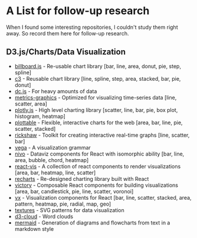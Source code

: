 # A List for follow-up research

When I found some interesting repositories, I couldn't study them right away. So record them here for follow-up research. 

## D3.js/Charts/Data Visualization

- [billboard.js](https://github.com/naver/billboard.js) - Re-usable chart library [bar, line, area, donut, pie, step, spline]
- [c3](https://github.com/c3js/c3) - Reusable chart library [line, spline, step, area, stacked, bar, pie, donut]
- [dc.js](https://github.com/dc-js/dc.js) - For heavy amounts of data
- [metrics-graphics](https://github.com/metricsgraphics/metrics-graphics) - Optimized for visualizing time-series data [line, scatter, area]
- [plotly.js](https://github.com/plotly/plotly.js/) - High level charting library [scatter, line, bar, pie, box plot, histogram, heatmap]
- [plottable](https://github.com/palantir/plottable) - Flexible, interactive charts for the web [area, bar, line, pie, scatter, stacked]
- [rickshaw](https://github.com/shutterstock/rickshaw) - Toolkit for creating interactive real-time graphs [line, scatter, bar]
- [vega](https://github.com/vega/vega) - A visualization grammar
- [nivo](https://github.com/plouc/nivo) - Dataviz components for React with isomorphic ability [bar, line, area, bubble, chord, heatmap]
- [react-vis](https://github.com/uber/react-vis) - A collection of react components to render visualizations [area, bar, heatmap, line, scatter]
- [recharts](https://github.com/recharts/recharts) - Re-designed charting library built with React
- [victory](https://github.com/FormidableLabs/victory) - Composable React components for building visualizations [area, bar, candlestick, pie, line, scatter, voronoi]
- [vx](https://github.com/hshoff/vx) - Visualization components for React [bar, line, scatter, stacked, area, pattern, heatmap, pie, radial, map, geo]
- [textures](https://github.com/riccardoscalco/textures) - SVG patterns for data visualization
- [d3-cloud](https://github.com/jasondavies/d3-cloud) - Word clouds
- [mermaid](https://github.com/knsv/mermaid) - Generation of diagrams and flowcharts from text in a markdown style
